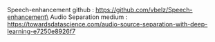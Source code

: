 Speech-enhancement github : https://github.com/vbelz/Speech-enhancement\
Audio Separation medium : https://towardsdatascience.com/audio-source-separation-with-deep-learning-e7250e8926f7
